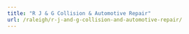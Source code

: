 ```yaml
---
title: "R J & G Collision & Automotive Repair"
url: /raleigh/r-j-and-g-collision-and-automotive-repair/
---
```

